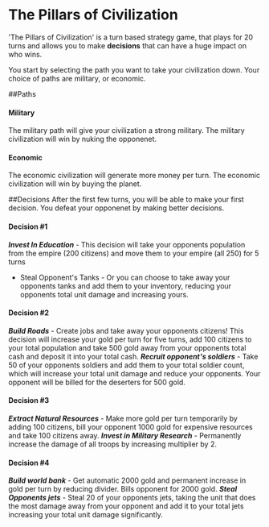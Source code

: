 # The Pillars of Civilization

'The Pillars of Civilization' is a turn based strategy game, that plays for 20 turns and allows you to make **decisions** that can have a huge impact on who wins. 

You start by selecting the path you want to take your civilization down. Your choice of paths are military, or economic.

##Paths

#### Military
The military path will give your civilization a strong military. The military civilization will win by nuking the opponenet.

#### Economic
The economic civilization will generate more money per turn. The economic civilization will win by buying the planet. 


##Decisions
After the first few turns, you will be able to make your first decision. You defeat your opponenet by making better decisions. 

#### Decision #1
***Invest In Education*** - This decision will take your opponents population from the empire (200 citizens) and move them to your empire (all 250) for 5 turns
* Steal Opponent's Tanks - Or you can choose to take away your opponents tanks and add them to your inventory, reducing your opponents total unit damage and increasing yours.

#### Decision #2
***Build Roads*** - Create jobs and take away your opponents citizens! This decision will increase your gold per turn for five turns, add 100 citizens to your total population and take 500 gold away from your opponents total cash and deposit it into your total cash.
***Recruit opponent's soldiers*** - Take 50 of your opponents soldiers and add them to your total soldier count, which will increase your total unit damage and reduce your opponents. Your opponent will be billed for the deserters for 500 gold.

#### Decision #3
***Extract Natural Resources*** - Make more gold per turn temporarily by adding 100 citizens, bill your opponent 1000 gold for expensive resources and take 100 citizens away.
***Invest in Military Research*** - Permanently increase the damage of all troops by increasing multiplier by 2.

#### Decision #4
***Build world bank*** - Get automatic 2000 gold and permanent increase in gold per turn by reducing divider. Bills opponent for 2000 gold. 
***Steal Opponents jets*** - Steal 20 of your opponents jets, taking the unit that does the most damage away from your opponent and add it to your total jets increasing your total unit damage significantly.

